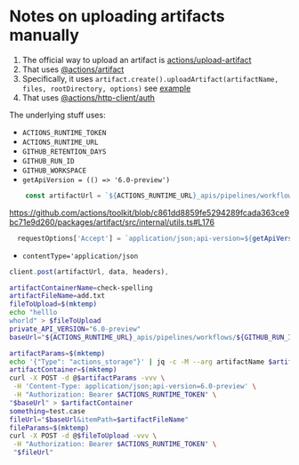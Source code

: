 # Notes on uploading artifacts manually

1. The official way to upload an artifact is [actions/upload-artifact](https://github.com/actions/upload-artifact)
2. That uses [@actions/artifact](https://github.com/actions/toolkit/tree/main/packages/artifact)
3. Specifically, it uses `artifact.create().uploadArtifact(artifactName, files, rootDirectory, options)` see [example](https://github.com/actions/toolkit/tree/main/packages/artifact#example-using-absolute-file-paths)
4. That uses [@actions/http-client/auth](https://github.com/actions/http-client/blob/544584c8ca4a255395fd73c66bc5eb90ac8abea1/auth.ts)

The underlying stuff uses:
* `ACTIONS_RUNTIME_TOKEN`
* `ACTIONS_RUNTIME_URL`
* `GITHUB_RETENTION_DAYS`
* `GITHUB_RUN_ID`
* `GITHUB_WORKSPACE`
* `getApiVersion = (() => '6.0-preview')`
```js
    const artifactUrl = `${ACTIONS_RUNTIME_URL}_apis/pipelines/workflows/${GITHUB_RUN_ID}/artifacts?api-version=${getApiVersion()}`;
```
https://github.com/actions/toolkit/blob/c861dd8859fe5294289fcada363ce9bc71e9d260/packages/artifact/src/internal/utils.ts#L176
```js
  requestOptions['Accept'] = `application/json;api-version=${getApiVersion()}`
```
* `contentType='application/json`
```js
client.post(artifactUrl, data, headers),
```

```sh
artifactContainerName=check-spelling
artifactFileName=add.txt
fileToUpload=$(mktemp)
echo "helllo
whorld" > $fileToUpload
private_API_VERSION="6.0-preview"
baseUrl="${ACTIONS_RUNTIME_URL}_apis/pipelines/workflows/${GITHUB_RUN_ID}/artifacts?api-version=${private_API_VERSION}"

artifactParams=$(mktemp)
echo '{"Type": "actions_storage"}' | jq -c -M --arg artifactName $artifactContainerName '. + {Name: $artifactName}' > $artifactParams
artifactContainer=$(mktemp)
curl -X POST -d @$artifactParams -vvv \
 -H 'Content-Type: application/json;api-version=6.0-preview' \
 -H "Authorization: Bearer $ACTIONS_RUNTIME_TOKEN" \
"$baseUrl" > $artifactContainer
something=test.case
fileUrl="$baseUrl&itemPath=$artifactFileName"
fileParams=$(mktemp)
curl -X POST -d @$fileToUpload -vvv \
 -H "Authorization: Bearer $ACTIONS_RUNTIME_TOKEN" \
 "$fileUrl"

```
